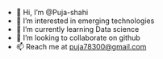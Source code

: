 - 👋 Hi, I’m @Puja-shahi
- 👀 I’m interested in emerging technologies
- 🌱 I’m currently learning Data science
- 💞️ I’m looking to collaborate on github
- 📫 Reach me at puja78300@gmail.com

<!---
Puja-shahi/Puja-shahi is a ✨ special ✨ repository because its `README.md` (this file) appears on your GitHub profile.
You can click the Preview link to take a look at your changes.
--->
